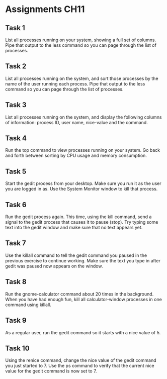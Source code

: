 # Assignments CH11


## Task 1
List all processes running on your system, showing a full set of columns. Pipe that output to the less command so you can page through the list of processes.

## Task 2
List all processes running on the system, and sort those processes by the name of the user running each process. Pipe that output to the less command so you can page through the list of processes.

## Task 3
List all processes running on the system, and display the following columns of information: process ID, user name, nice-value and the command.

## Task 4
Run the top command to view processes running on your system. Go back and forth between sorting by CPU usage and memory consumption.

## Task 5
Start the gedit process from your desktop. Make sure you run it as the user you are logged in as. Use the System Monitor window to kill that process.

## Task 6
Run the gedit process again. This time, using the kill command, send a signal to the gedit process that causes it to pause (stop). Try typing some text into the gedit window and make sure that no text appears yet.

## Task 7
Use the killall command to tell the gedit command you paused in the previous exercise to continue working. Make sure the text you type in after gedit was paused now appears on the window.

## Task 8
Run the gnome-calculator command about 20 times in the background. When you have had enough fun, kill all calculator-window processes in one command using killall.

## Task 9
As a regular user, run the gedit command so it starts with a nice value of 5.

## Task 10
Using the renice command, change the nice value of the gedit command you just started to 7. Use the ps command to verify that the current nice value for the gedit command is now set to 7. 
